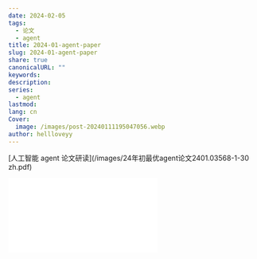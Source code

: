 ```yaml
---
date: 2024-02-05
tags:
  - 论文
  - agent
title: 2024-01-agent-paper
slug: 2024-01-agent-paper
share: true
canonicalURL: ""
keywords: 
description: 
series:
  - agent
lastmod: 
lang: cn
Cover:
  image: /images/post-20240111195047056.webp
author: hellloveyy
---
```




[人工智能 agent 论文研读](/images/24年初最优agent论文2401.03568-1-30 zh.pdf)

![24年初最优agent论文2401.03568-1-30 zh.pdf](24%E5%B9%B4%E5%88%9D%E6%9C%80%E4%BC%98agent%E8%AE%BA%E6%96%872401.03568-1-30%20zh.pdf)